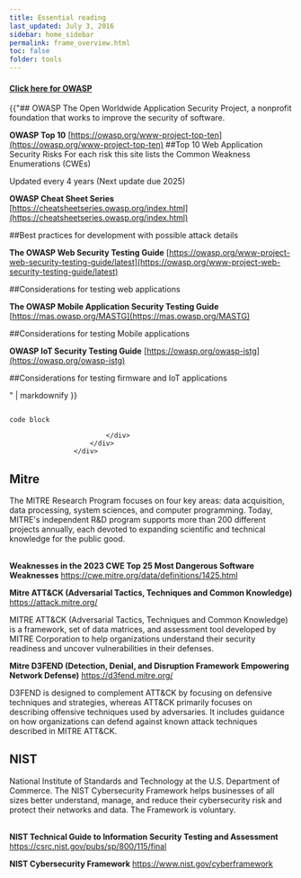 ```yaml
---
title: Essential reading
last_updated: July 3, 2016
sidebar: home_sidebar
permalink: frame_overview.html
toc: false
folder: tools
---
```



<div class="panel-group" id="accordion">
                    <div class="panel panel-default">
                        <div class="panel-heading">
                            <h4 class="panel-title">
                                <a class="noCrossRef accordion-toggle" data-toggle="collapse" data-parent="#accordion" href="#collapseOne">Click here for OWASP</a>
                            </h4>
                        </div>
                        <div id="collapseOne" class="panel-collapse collapse noCrossRef">
                            <div class="panel-body">
{{"## OWASP
The Open Worldwide Application Security Project, a nonprofit foundation that works to improve the security of software.


**OWASP Top 10**  [https://owasp.org/www-project-top-ten](https://owasp.org/www-project-top-ten)
##Top 10 Web Application Security Risks
For each risk this site lists the Common Weakness Enumerations (CWEs)

Updated every 4 years (Next update due 2025)

**OWASP Cheat Sheet Series**  [https://cheatsheetseries.owasp.org/index.html](https://cheatsheetseries.owasp.org/index.html)

##Best practices for development with possible attack details

**The OWASP Web Security Testing Guide**  [https://owasp.org/www-project-web-security-testing-guide/latest](https://owasp.org/www-project-web-security-testing-guide/latest)

##Considerations for testing web applications

**The OWASP Mobile Application Security Testing Guide**  [https://mas.owasp.org/MASTG](https://mas.owasp.org/MASTG)

##Considerations for testing Mobile applications

**OWASP IoT Security Testing Guide**  [https://owasp.org/owasp-istg](https://owasp.org/owasp-istg)

##Considerations for testing firmware and IoT applications</p>


" | markdownify }}


<div class="language-html highlighter-rouge"><div class="highlight"><pre class="highlight"><code>
code block
</code></pre></div></div>


                            </div>
                        </div>
                    </div>
</div>
<!-- /.panel-group -->


## Mitre
The MITRE Research Program focuses on four key areas: data acquisition, data processing, system sciences, and computer programming. Today, MITRE's independent R&D program supports more than 200 different projects annually, each devoted to expanding scientific and technical knowledge for the public good.
<br/><br/>


**Weaknesses in the 2023 CWE Top 25 Most Dangerous Software Weaknesses**  <a href="https://cwe.mitre.org/data/definitions/1425.html">https://cwe.mitre.org/data/definitions/1425.html</a>



**Mitre ATT&CK (Adversarial Tactics, Techniques and Common Knowledge)**  <a href="https://attack.mitre.org/">https://attack.mitre.org/</a>
<p>MITRE ATT&CK (Adversarial Tactics, Techniques and Common Knowledge) is a framework, set of data matrices, and assessment tool developed by MITRE Corporation to help organizations understand their security readiness and uncover vulnerabilities in their defenses.</p>


**Mitre D3FEND (Detection, Denial, and Disruption Framework Empowering Network Defense)**  <a href="https://d3fend.mitre.org/">https://d3fend.mitre.org/</a>

D3FEND is designed to complement ATT&CK by focusing on defensive techniques and strategies, whereas ATT&CK primarily focuses on describing offensive techniques used by adversaries. It includes guidance on how organizations can defend against known attack techniques described in MITRE ATT&CK.


## NIST

National Institute of Standards and Technology at the U.S. Department of Commerce. The NIST Cybersecurity Framework helps businesses of all sizes better understand, manage, and reduce their cybersecurity risk and protect their networks and data. The Framework is voluntary.
<br/><br/>

**NIST Technical Guide to Information Security Testing and Assessment** <a href="https://csrc.nist.gov/pubs/sp/800/115/final">https://csrc.nist.gov/pubs/sp/800/115/final</a>


**NIST Cybersecurity Framework**  <a href="https://www.nist.gov/cyberframework">https://www.nist.gov/cyberframework</a>




